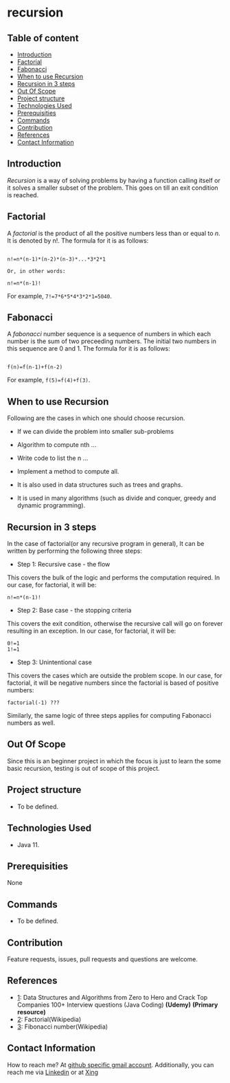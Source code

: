 # recursion

## Table of content

- [Introduction](#introduction)
- [Factorial](#factorial)
- [Fabonacci](#fabonacci)
- [When to use Recursion](#when-to-use-recursion)
- [Recursion in 3 steps](#recursion-in-3-steps)
- [Out Of Scope](#out-of-scope)
- [Project structure](#project-structure)
- [Technologies Used](#technologies-used)
- [Prerequisities](#prerequisities)
- [Commands](#commands)
- [Contribution](#contribution)
- [References](#references)
- [Contact Information](#contact-information)

## Introduction

_Recursion_ is a way of solving problems by having a function calling itself or it solves a smaller subset of the problem. This goes on till an exit condition is reached.

## Factorial

A _factorial_ is the product of all the positive numbers less than or equal to _n_. It is denoted by n!. The formula for it is as follows:

```text

n!=n*(n-1)*(n-2)*(n-3)*...*3*2*1

Or, in other words:

n!=n*(n-1)!
```

For example, `7!=7*6*5*4*3*2*1=5040`.

## Fabonacci

A _fabonacci_ number sequence is a sequence of numbers in which each number is the sum of two preceeding numbers. The initial two numbers in this sequence are 0 and 1. The formula for it is as follows:

```text

f(n)=f(n-1)+f(n-2)

```

For example, `f(5)=f(4)+f(3)`.

## When to use Recursion

Following are the cases in which one should choose recursion.

- If we can divide the problem into smaller sub-problems
- Algorithm to compute nth ...
- Write code to list the n ...
- Implement a method to compute all.

- It is also used in data structures such as trees and graphs.
- It is used in many algorithms (such as divide and conquer, greedy and dynamic programming).

## Recursion in 3 steps

In the case of factorial(or any recursive program in general), It can be written by performing the following three steps:

- Step 1: Recursive case - the flow

This covers the bulk of the logic and performs the computation required. In our case, for factorial, it will be:

```
n!=n*(n-1)!
```

- Step 2: Base case - the stopping criteria

This covers the exit condition, otherwise the recursive call will go on forever resulting in an exception. In our case, for factorial, it will be:

```
0!=1
1!=1
```

- Step 3: Unintentional case

This covers the cases which are outside the problem scope. In our case, for factorial, it will be negative numbers since the factorial is based of positive numbers:

```
factorial(-1) ???
```

Similarly, the same logic of three steps applies for computing Fabonacci numbers as well. 

## Out Of Scope

Since this is an beginner project in which the focus is just to learn the some basic recursion, testing is out of scope of this project.

## Project structure

- To be defined.

## Technologies Used

- Java 11.

## Prerequisities

None

## Commands

- To be defined.

## Contribution

Feature requests, issues, pull requests and questions are welcome.

## References

- [1](https://bechtle.udemy.com/course/java-data-structures-and-algorithms-masterclass/learn/): Data Structures and Algorithms from Zero to Hero and Crack Top Companies 100+ Interview questions (Java Coding) **(Udemy)** **(Primary resource)**
- [2](https://en.wikipedia.org/wiki/Factorial): Factorial(Wikipedia)
- [3](https://en.wikipedia.org/wiki/Fibonacci_number): Fibonacci number(Wikipedia)

## Contact Information

How to reach me? At [github specific gmail account](mailto:syedumerahmedcode@gmail.com?subject=%5BGitHub%5D%20Hello%20from%20Github). Additionally, you can reach me via [Linkedin](https://www.linkedin.com/in/syed-umer-ahmed-a346a746/) or at [Xing](https://www.xing.com/profile/SyedUmer_Ahmed/cv)
